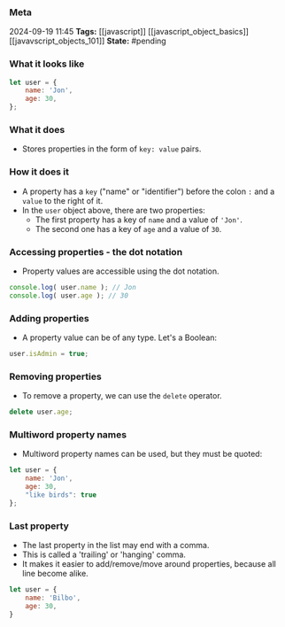 ### Meta
2024-09-19 11:45
**Tags:** [[javascript]] [[javascript_object_basics]] [[javavscript_objects_101]]
**State:** #pending 

### What it looks like
```JavaScript title:app.js
let user = {
	name: 'Jon',
	age: 30,
};

```

### What it does
- Stores properties in the form of `key: value` pairs.

### How it does it
- A property has a `key` ("name" or "identifier") before the colon `:` and a `value` to the right of it.
- In the `user` object above, there are two properties:
	- The first property has a key of `name` and a value of `'Jon'`.
	- The second one has a key of `age` and a value of `30`.

### Accessing properties - the  dot notation
- Property values are accessible using the dot notation.

```JavaScript title:app.js
console.log( user.name ); // Jon
console.log( user.age ); // 30
```

### Adding properties
- A property value can be of any type. Let's a Boolean:

```JavaScript title:app.js
user.isAdmin = true;
```

### Removing properties
- To remove a property, we can use the `delete` operator.

```JavaScript title:app.js
delete user.age;
```

### Multiword property names
- Multiword property names can be used, but they must be quoted:

```JavaScript title:app.js
let user = {
	name: 'Jon',
	age: 30,
	"like birds": true
};
```

### Last property
- The last property in the list may end with a comma.
- This is called a 'trailing' or 'hanging' comma.
- It makes it easier to add/remove/move around properties, because all line become alike.

```JavaScript title:app.js
let user = {
	name: 'Bilbo',
	age: 30,
}
```